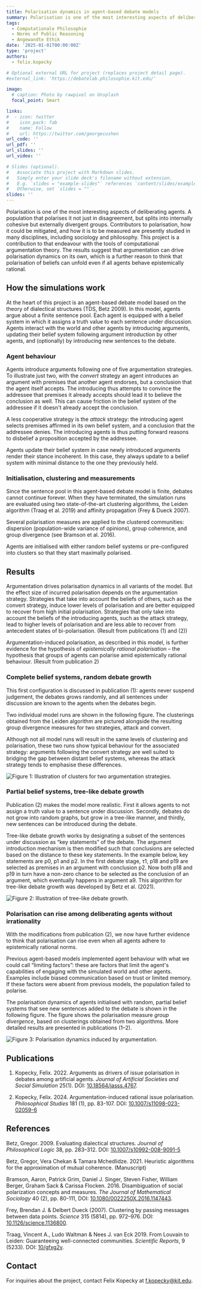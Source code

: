 ```yaml
---
title: Polarisation dynamics in agent-based debate models
summary: Polarisation is one of the most interesting aspects of deliberating agents. A population that polarises it not just in disagreement, but splits into internally cohesive but externally divergent groups. Contributors to polarisation, how it could be mitigated, and how it is to be measured are presently studied in many disciplines, including sociology and philosophy. This project is a contribution to that endeavour with the tools of computational argumentation theory. The results suggest that argumentation can drive polarisation dynamics on its own, which is a further reason to think that polarisation of beliefs can unfold even if all agents behave epistemically rational.
tags:
  - Computationale Philosophie
  - Norms of Public Reasoning
  - Angewandte Ethik
date: '2025-01-01T00:00:00Z'
type: 'project'
authors: 
  - felix.kopecky

# Optional external URL for project (replaces project detail page).
#external_link: 'https://debatelab.philosophie.kit.edu/'

image:
  # caption: Photo by rawpixel on Unsplash
  focal_point: Smart

links:
#  - icon: twitter
#    icon_pack: fab
#    name: Follow
#    url: https://twitter.com/georgecushen
url_code: ''
url_pdf: ''
url_slides: ''
url_video: ''

# Slides (optional).
#   Associate this project with Markdown slides.
#   Simply enter your slide deck's filename without extension.
#   E.g. `slides = "example-slides"` references `content/slides/example-slides.md`.
#   Otherwise, set `slides = ""`.
slides: ''
---
```

Polarisation is one of the most interesting aspects of deliberating agents. A population that polarises it not just in disagreement, but splits into internally cohesive but externally divergent groups. Contributors to polarisation, how it could be mitigated, and how it is to be measured are presently studied in many disciplines, including sociology and philosophy. This project is a contribution to that endeavour with the tools of computational argumentation theory. The results suggest that argumentation can drive polarisation dynamics on its own, which is a further reason to think that polarisation of beliefs can unfold even if all agents behave epistemically rational.

## How the simulations work
At the heart of this project is an agent-based debate model based on the theory of dialectical structures (TDS, Betz 2009). In this model, agents argue about a finite sentence pool. Each agent is equipped with a belief system in which it assigns a truth value to each sentence under discussion. Agents interact with the world and other agents by introducing arguments, updating their belief system following argument introduction by other agents, and (optionally) by introducing new sentences to the debate. 

### Agent behaviour

Agents introduce arguments following one of five argumentation strategies. To illustrate just two, with the *convert* strategy an agent introduces an argument with premises that another agent endorses, but a conclusion that the agent itself accepts. The introducing thus attempts to convince the addressee that premises it already accepts should lead it to believe the conclusion as well. This can cause friction in the belief system of the addressee if it doesn't already accept the conclusion.

A less cooperative strategy is the *attack* strategy: the introducing agent selects premises affirmed in its own belief system, and a conclusion that the addressee denies. The introducing agents is thus putting forward reasons to disbelief a proposition accepted by the addressee.

Agents update their belief system in case newly introduced arguments render their stance incoherent. In this case, they always update to a belief system with minimal distance to the one they previously held.

### Initialisation, clustering and measurements
Since the sentence pool in this agent-based debate model is finite, debates cannot continue forever. When they have terminated, the simulation runs are evaluated using two state-of-the-art clustering algorithms, the Leiden algorithm (Traag et al. 2019) and affinity propagation (Frey & Dueck 2007). 

Several polarisation measures are applied to the clustered communities: dispersion (population-wide variance of opinions), group coherence, and group divergence (see Bramson et al. 2016).

Agents are initialised with either random belief systems or pre-configured into clusters so that they start maximally polarised.

## Results

Argumentation drives polarisation dynamics in all variants of the model. But the effect size of incurred polarisation depends on the argumentation strategy. Strategies that take into account the beliefs of others, such as the convert strategy, induce lower levels of polarisation and are better equipped to recover from high initial polarisation. Strategies that only take into account the beliefs of the introducing agents, such as the attack strategy, lead to higher levels of polarisation and are less able to recover from antecedent states of bi-polarisation. (Result from publications (1) and (2))

Argumentation-induced polarisation, as described in this model, is further evidence for the hypothesis of *epistemically rational polarisation* – the hypothesis that groups of agents can polarise amid epistemically rational behaviour. (Result from publication 2)

### Complete belief systems, random debate growth

This first configuration is discussed in publication (1): agents never suspend judgement, the debates grows randomly, and all sentences under discussion are known to the agents when the debates begin.

Two individual model runs are shown in the following figure. The clusterings obtained from the Leiden algorithm are pictured alongside the resulting group divergence measures for two strategies, attack and convert.

Although not all model runs will result in the same levels of clustering and polarisation, these two runs show typical behaviour for the associated strategy: arguments following the convert strategy are well suited to bridging the gap between distant belief systems, whereas the attack strategy tends to emphasise these differences.

![Figure 1: Illustration of clusters for two argumentation strategies.](clusters.png)

### Partial belief systems, tree-like debate growth

Publication (2) makes the model more realistic. First it allows agents to not assign a truth value to a sentence under discussion. Secondly, debates do not grow into random graphs, but grow in a tree-like manner, and thirdly, new sentences can be introduced during the debate.

Tree-like debate growth works by designating a subset of the sentences under discussion as “key statements” of the debate. The argument introduction mechanism is then modified such that conclusions are selected based on the distance to these key statements. In the example below, key statements are p0, p1 and p2. In the first debate stage, τ1, p18 and p19 are selected as premises in an argument with conclusion p2. Now both p18 and p19 in turn have a non-zero chance to be selected as the conclusion of an argument, which eventually happens in argument a9. This algorithm for tree-like debate growth was developed by Betz et al. (2021).

![Figure 2: Illustration of tree-like debate growth.](treelike-growth.png)

### Polarisation can rise among deliberating agents without irrationality

With the modifications from publication (2), we now have further evidence to think that polarisation can rise even when all agents adhere to epistemically rational norms.

Previous agent-based models implemented agent behaviour with what we could call “limiting factors”: these are factors that limit the agent's capabilities of engaging with the simulated world and other agents. Examples include biased communication based on trust or limited memory. If these factors were absent from previous models, the population failed to polarise. 

The polarisation dynamics of agents initialised with random, partial belief systems that see new sentences added to the debate is shown in the following figure. The figure shows the polarisation measure *group divergence*, based on clusterings obtained from two algorithms. More detailed results are presented in publications (1–2).

![Figure 3: Polarisation dynamics induced by argumentation.](LineplotDivergence-TreelikePartial.png)

## Publications
 1. Kopecky, Felix. 2022. Arguments as drivers of issue polarisation in debates among artificial agents. *Journal of Artificial Societies and Social Simulation* 25(1). DOI: [10.18564/jasss.4767](https://doi.org/10.18564/jasss.4767).

 2. Kopecky, Felix. 2024. Argumentation-induced rational issue polarisation. *Philosophical Studies* 181 (1), pp. 83-107. DOI: [10.1007/s11098-023-02059-6](https://doi.org/10.1007/s11098-023-02059-6)

## References
Betz, Gregor. 2009. Evaluating dialectical structures. *Journal of Philosophical Logic* 38, pp. 283–312. DOI: [10.1007/s10992-008-9091-5](https://doi.org/10.1007/s10992-008-9091-5)

Betz, Gregor, Vera Chekan & Tamara Mchedlidze. 2021. Heuristic algorithms for the approximation of mutual coherence. (Manuscript)

Bramson, Aaron, Patrick Grim, Daniel J. Singer, Steven Fisher, William Berger, Graham Sack & Carissa Flocken. 2016. Disambiguation of social polarization concepts and measures. *The Journal of Mathematical Sociology* 40 (2), pp. 80-111, DOI: [10.1080/0022250X.2016.1147443](https://doi.org/10.1080/0022250X.2016.1147443).

Frey, Brendan J. & Delbert Dueck (2007). Clustering by passing messages between data points. *Science* 315 (5814), pp. 972–976. DOI: [10.1126/science.1136800](https://doi.org/10.1126/science.1136800).

Traag, Vincent A., Ludo Waltman & Nees J. van Eck 2019. From Louvain to Leiden: Guaranteeing well-connected communities. *Scientific Reports*, 9 (5233). DOI: [10/gfxg2v](https://doi.org/10/gfxg2v).

## Contact
For inquiries about the project, contact Felix Kopecky at <f.kopecky@kit.edu>.